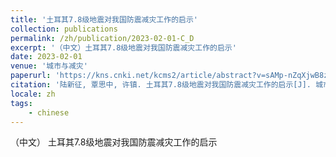 ```yaml
---
title: '土耳其7.8级地震对我国防震减灾工作的启示'
collection: publications
permalink: /zh/publication/2023-02-01-C_D
excerpt: '（中文）土耳其7.8级地震对我国防震减灾工作的启示'
date: 2023-02-01
venue: '城市与减灾'
paperurl: 'https://kns.cnki.net/kcms2/article/abstract?v=sAMp-nZqXjwB8z4yk_uM6Gj7CC11ZseJTtXBh6qXmyoP2xVu5LSlhcsng5oE2XIZuO0q5aJx8tEFKRjtDRWDkLf75r1NIIP6_f0l32vnCJP3M5OgF-JWJGNdmI_yDcqSEKKEPc-G4NeHJQZTryzO_qstgkFeIHIz-D34MyF0cnAbwGn7dP7ErX3t63aeMmYg44KkWupqyANOP7_dHGk2BQ==&uniplatform=NZKPT&language=CHS'
citation: '陆新征, 覃思中, 许镇. 土耳其7.8级地震对我国防震减灾工作的启示[J]. 城市与减灾, 2023(2): 1-8.'
locale: zh
tags: 
    - chinese
---
```

（中文）
土耳其7.8级地震对我国防震减灾工作的启示